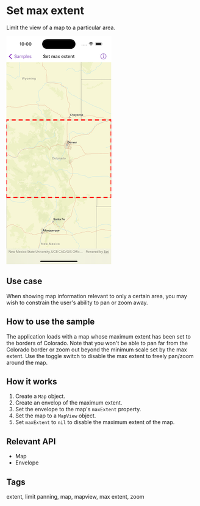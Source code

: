 # Set max extent

Limit the view of a map to a particular area.

![Image of set max extent](set-max-extent.png)

## Use case

When showing map information relevant to only a certain area, you may wish to constrain the user's ability to pan or zoom away.

## How to use the sample

The application loads with a map whose maximum extent has been set to the borders of Colorado. Note that you won't be able to pan far from the Colorado border or zoom out beyond the minimum scale set by the max extent. Use the toggle switch to disable the max extent to freely pan/zoom around the map.

## How it works

1. Create a `Map` object.
2. Create an envelop of the maximum extent.
3. Set the envelope to the map's `maxExtent` property.
4. Set the map to a `MapView` object.
5. Set `maxExtent` to `nil` to disable the maximum extent of the map.

## Relevant API

* Map
* Envelope

## Tags

extent, limit panning, map, mapview, max extent, zoom
